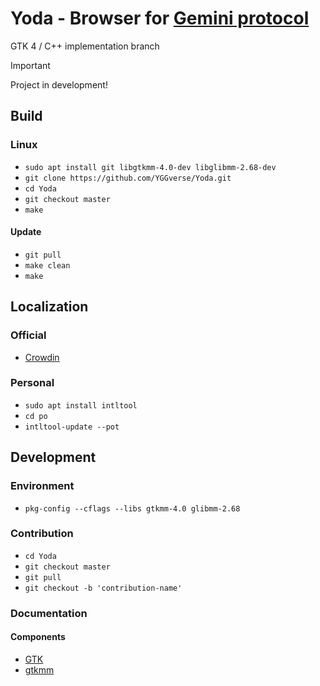 # Yoda - Browser for [Gemini protocol](https://geminiprotocol.net)

GTK 4 / C++ implementation branch

> [!IMPORTANT]
> Project in development!
>

## Build

### Linux

* `sudo apt install git libgtkmm-4.0-dev libglibmm-2.68-dev`
* `git clone https://github.com/YGGverse/Yoda.git`
* `cd Yoda`
* `git checkout master`
* `make`

#### Update

* `git pull`
* `make clean`
* `make`

## Localization

### Official

 * [Crowdin](https://crowdin.com/project/yoda-browser)

### Personal

* `sudo apt install intltool`
* `cd po`
* `intltool-update --pot`

## Development

### Environment

* `pkg-config --cflags --libs gtkmm-4.0 glibmm-2.68`

### Contribution

* `cd Yoda`
* `git checkout master`
* `git pull`
* `git checkout -b 'contribution-name'`

### Documentation

#### Components

* [GTK](https://gtk.org)
* [gtkmm](https://gtkmm.org)
